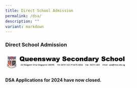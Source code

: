 ```yaml
---
title: Direct School Admission
permalink: /dsa/
description: ""
variant: markdown
---
```

### Direct School Admission  

<img src="/images/dsa1.png" style="width:80%">

#### DSA Applications for 2024 have now closed.

